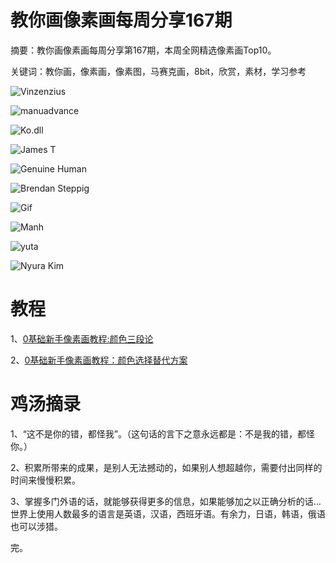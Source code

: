 # 教你画像素画每周分享167期

摘要：教你画像素画每周分享第167期，本周全网精选像素画Top10。

关键词：教你画，像素画，像素图，马赛克画，8bit，欣赏，素材，学习参考

![Vinzenzius](https://tva1.sinaimg.cn/large/008i3skNly1gyln937tdvj30u00u0myk.jpg)

![manuadvance](https://tva1.sinaimg.cn/large/008i3skNly1gyln8zobwkj30u00u03zd.jpg)

![Ko.dll](https://tva1.sinaimg.cn/large/008i3skNly1gyln91cjhdj30sg0sgaay.jpg)

![James T](https://tva1.sinaimg.cn/large/008i3skNly1gyln9461q3j30ql0extab.jpg)

![Genuine Human](https://tva1.sinaimg.cn/large/008i3skNly1gyln91t4ugj30l90sc40d.jpg)

![Brendan Steppig](https://tva1.sinaimg.cn/large/008i3skNly1gyln93ol0fj30w00fkgli.jpg)

![Gif](https://tva1.sinaimg.cn/large/008i3skNly1gyln90wb2dj30lc0j0adu.jpg)

![Manh](https://tva1.sinaimg.cn/large/008i3skNly1gyln92acnij30rs0rs752.jpg)

![yuta](https://tva1.sinaimg.cn/large/008i3skNly1gyln92quj5j30sg0sgjug.jpg)

![Nyura Kim](https://tva1.sinaimg.cn/large/008i3skNly1gyln90gyolj30p00e075t.jpg)

# 教程

1、[0基础新手像素画教程:颜色三段论](https://mp.weixin.qq.com/s/ovilmQXr84O8orPmm6zYvw)

2、[0基础新手像素画教程：颜色选择替代方案](https://mp.weixin.qq.com/s/5Xf6sNhx6ZQ86CYnu6o3xQ)

# 鸡汤摘录

1、“这不是你的错，都怪我”。（这句话的言下之意永远都是：不是我的错，都怪你。）

2、积累所带来的成果，是别人无法撼动的，如果别人想超越你，需要付出同样的时间来慢慢积累。

3、掌握多门外语的话，就能够获得更多的信息，如果能够加之以正确分析的话…世界上使用人数最多的语言是英语，汉语，西班牙语。有余力，日语，韩语，俄语也可以涉猎。

完。